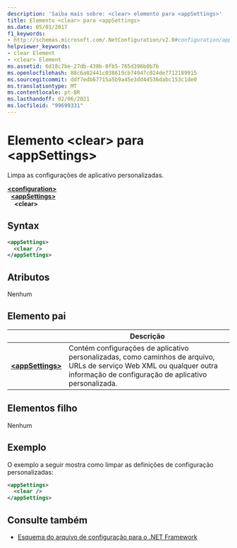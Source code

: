 ```yaml
---
description: 'Saiba mais sobre: <clear> elemento para <appSettings>'
title: Elemento <clear> para <appSettings>
ms.date: 05/01/2017
f1_keywords:
- http://schemas.microsoft.com/.NetConfiguration/v2.0#configuration/appSettings/clear
helpviewer_keywords:
- clear Element
- <clear> Element
ms.assetid: 6d18c7be-27db-438b-8fb5-765d396b0b7b
ms.openlocfilehash: 88c6a02441c038619cb74947c024de7712189915
ms.sourcegitcommit: ddf7edb67715a5b9a45e3dd44536dabc153c1de0
ms.translationtype: MT
ms.contentlocale: pt-BR
ms.lasthandoff: 02/06/2021
ms.locfileid: "99699331"
---
```

# <a name="clear-element-for-appsettings"></a>Elemento \<clear> para \<appSettings>

Limpa as configurações de aplicativo personalizadas.

[**\<configuration>**](../configuration-element.md)\
&nbsp;&nbsp;[**\<appSettings>**](appsettings-element-for-configuration.md)\
&nbsp;&nbsp;&nbsp;&nbsp;**\<clear>**

## <a name="syntax"></a>Syntax

```xml
<appSettings>
  <clear />
</appSettings>
```

## <a name="attributes"></a>Atributos

Nenhum

## <a name="parent-element"></a>Elemento pai

|     | Descrição |
| --- | ----------- |
| [**\<appSettings>**](appsettings-element-for-configuration.md) | Contém configurações de aplicativo personalizadas, como caminhos de arquivo, URLs de serviço Web XML ou qualquer outra informação de configuração de aplicativo personalizada. |

## <a name="child-elements"></a>Elementos filho

Nenhum

## <a name="example"></a>Exemplo

O exemplo a seguir mostra como limpar as definições de configuração personalizadas:

```xml
<appSettings>
  <clear />
</appSettings>
```

## <a name="see-also"></a>Consulte também

- [Esquema do arquivo de configuração para o .NET Framework](../index.md)
